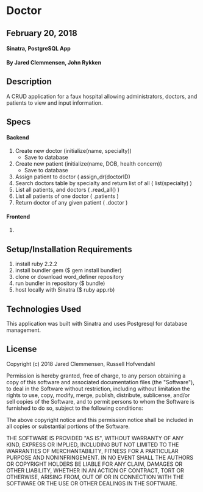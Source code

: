 # Doctor

## February 20, 2018

#### Sinatra, PostgreSQL App

#### By Jared Clemmensen, John Rykken

## Description
  A CRUD application for a faux hospital allowing administrators, doctors, and patients to view and input information.

## Specs

#### Backend
  1. Create new doctor (initialize(name, specialty))
      * Save to database
  2. Create new patient (initialize(name, DOB, health concern))
      * Save to database
  3. Assign patient to doctor ( assign_dr(doctorID)
  4. Search doctors table by specialty and return list of all ( list(specialty) )
  5. List all patients, and doctors ( .read_all() )
  6. List all patients of one doctor ( .patients )
  7. Return doctor of any given patient ( .doctor )

#### Frontend
  1.


## Setup/Installation Requirements
  1. install ruby 2.2.2
  2. install bundler gem ($ gem install bundler)
  3. clone or download word_definer repository
  4. run bundler in repository ($ bundle)
  5. host locally with Sinatra ($ ruby app.rb)

## Technologies Used
  This application was built with Sinatra and uses Postgresql for database management.

## License
  Copyright (c) 2018 Jared Clemmensen, Russell Hofvendahl

  Permission is hereby granted, free of charge, to any person obtaining a copy of this software and associated documentation files (the "Software"), to deal in the Software without restriction, including without limitation the rights to use, copy, modify, merge, publish, distribute, sublicense, and/or sell copies of the Software, and to permit persons to whom the Software is furnished to do so, subject to the following conditions:

  The above copyright notice and this permission notice shall be included in all copies or substantial portions of the Software.

  THE SOFTWARE IS PROVIDED "AS IS", WITHOUT WARRANTY OF ANY KIND, EXPRESS OR IMPLIED, INCLUDING BUT NOT LIMITED TO THE WARRANTIES OF MERCHANTABILITY, FITNESS FOR A PARTICULAR PURPOSE AND NONINFRINGEMENT. IN NO EVENT SHALL THE AUTHORS OR COPYRIGHT HOLDERS BE LIABLE FOR ANY CLAIM, DAMAGES OR OTHER LIABILITY, WHETHER IN AN ACTION OF CONTRACT, TORT OR OTHERWISE, ARISING FROM, OUT OF OR IN CONNECTION WITH THE SOFTWARE OR THE USE OR OTHER DEALINGS IN THE SOFTWARE.

